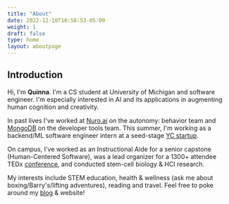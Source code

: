 ```yaml
---
title: "About"
date: 2022-12-18T10:58:53-05:00
weight: 1
draft: false
type: home
layout: aboutpage
---
```


## Introduction

Hi, I'm **Quinna**. I'm a CS student at University of Michigan and software engineer. I'm especially interested in AI and its applications in augmenting human cognition and creativity.

In past lives I've worked at [Nuro.ai](https://www.nuro.ai/) on the autonomy: behavior team and [MongoDB](https://www.mongodb.com/) on the developer tools team. This summer, I'm working as a backend/ML software engineer intern at a seed-stage [YC startup](https://www.industrialnext.ai/en).

On campus, I've worked as an Instructional Aide for a senior capstone (Human-Centered Software), was a lead organizer for a 1300+ attendee TEDx [conference](https://www.tedxuofm.com/2022), and conducted stem-cell biology & HCI research.

My interests include STEM education, health & wellness (ask me about boxing/Barry's/lifting adventures), reading and travel. Feel free to poke around my [blog](https://quinnah.github.io/blog/) & website!
